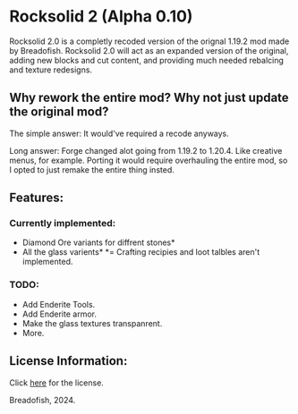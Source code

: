 # Rocksolid 2 (Alpha 0.10)

Rocksolid 2.0 is a completly recoded version of the orignal 1.19.2 mod made by Breadofish. Rocksolid 2.0 will act as an expanded version of the original, adding new blocks and cut content, and providing much needed rebalcing and texture redesigns. 

## Why rework the entire mod? Why not just update the original mod?

The simple answer: It would've required a recode anyways.

Long answer: Forge changed alot going from 1.19.2 to 1.20.4. Like creative menus, for example. Porting it would require overhauling the entire mod, so I opted to just remake the entire thing insted. 

## Features:

### Currently implemented:
- Diamond Ore variants for diffrent stones*
- All the glass varients*
*= Crafting recipies and loot talbles aren't implemented.

### TODO:
- Add Enderite Tools.
- Add Enderite armor.
- Make the glass textures transpanrent.
- More.

## License Information:
Click [here](https://opensource.org/license/mit) for the license. 

Breadofish, 2024.
